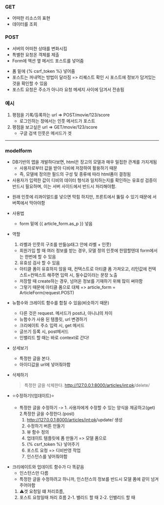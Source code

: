 ### GET

- 어떠한 리소스의 표현
- 데이터를 조회

### POST

- 서버의 어떠한 상태를 변화시킴
- 특별한 요청온 객체를 제출
- Form에 액션 옆 메서드 포스트를 넣어줌

* 폼 밑에 {% csrf_token %} 넣어줌
* 포스트는 꺼내먹는 방법이 달라짐 => 리퀘스트 확인 시 포스트에 정보가 담겨있는 것을 확인할 수 있음
* 포스트 요청은 주소가 아니라 요청 메세지 사이에 담겨서 전송됨

### 예시

1. 평점을 기록/등록하는 url => POST/movie/123/score
   - 로그인하는 창에서는 인풋 메서드가 포스트
2. 평점을 보고싶은 url => GET/movie/123/score
   - 구글 검색 인풋은 메서드가 겟

---

### modelform

- DB기반의 앱을 개발하다보면, html은 장고의 모델과 매우 밀접한 관계를 가지게됨
  - 사용자로부터 값을 받아 디비에 저장하여 활용하기 때문
  - 즉, 모델에 정의한 필드의 구성 및 종류에 따라 html폼이 결정됨
- 사용자가 입력한 값이 디비의 데이터 형식과 일치하는지를 확인하는 유효성 검증이 반드시 필요하며, 이는 서버 사이드에서 반드시 처리해야함.

* 원래 인풋에 리콰이얼드를 넣으면 막힘 하지만, 프론트에서 뚫릴 수 있기 때문에 서버쪽에서 막아야함

* 사용법

  - form 밑에 {{ article_form.as_p }} 넣음

* 역할

  1. 라벨과 인풋의 구조를 만듦(p태그 안에 라벨 + 인풋)

  - 회원가입 할 때 여러 정보를 받는 경우, 모델 정의 인풋에 한땀할텐데 form에서는 한번에 할 수 있음

  2. 유효성 검사 할 수 있음

  - 아티클 폼이 유효하지 않을 때, 컨텍스트로 아티클 폼 가져오고, 리턴값에 컨텍스트=컨텍스트 해주면 입력 시, 필수값이라는 문장 노출

  * 저장할 때 create하는 경우, 넘어온 정보를 기재하기 위해 많이 써야함
  * 그렇기 때문에 아티클 폼으로 대체 => article_form = ArticleForm(request.POST)

* 뉴함수와 크레이트 함수를 합칠 수 있음(비슷하기 때문)

  - 다른 것은 request. 메서드가 post냐, 아니냐의 차이
  - 뉴함수가 사용 된 템플릿, url 변경하기

  * 크리에이트 주소 입력 시, get 메서드
  * 글쓰기 등록 시, post메서드
  * 인밸리드 할 때는 바로 context로 간다!

* 상세보기

  - 특정한 글을 본다.
  - 아이디값을 url에 넣어줘야함

* 삭제하기

  > 특정한 글을 삭제한다.
  > http://127.0.0.1:8000/articles/<int:pk>/delete/

* ⭐️수정하기!(업데이트)⭐️
  - 특정한 글을 수정하기 -> 1. 사용자에게 수정할 수 있는 양식을 제공하고(get) 2.특정한 글을 수정한다.(post)
    1. http://127.0.0.1:8000/articles/<int:pk>/update/ 생성
    2. 수정하기 버튼 만들기
    3. 뷰 함수 정의
    4. 업데이트 템플릿에 폼 만들기 => 모델 폼으로
    5. {% csrf_token %} 넣어주기
    6. 포스트 요청 => 디비반영 작업
    7. 인스턴스를 넣어줘야함

- 크리에이트와 업데이트 함수가 다 똑같음
  - 인스턴스만 다름
  - 특정한 글을 수정하려고 하니까, 인스턴스의 정보를 반드시 모델 폼에 같이 넘겨주어야함
  1. ⚠️겟 요청일 떄 처리흐름,
  2. 포스트 요청일때 처리 흐름
     2-1. 밸리드 할 때
     2-2. 인밸리드 할 때

